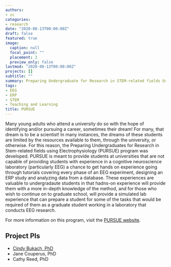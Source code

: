 ```yaml
---
authors:
- zc
categories:
- research
date: "2020-08-13T00:00:00Z"
draft: false
featured: true
image:
  caption: null
  focal_point: ""
  placement: 2
  preview_only: false
lastmod: "2020-08-13T00:00:00Z"
projects: []
subtitle: ""
summary: Preparing Undergraduate for Research in STEM-related fields Using Electrophysiology
tags:
- EEG
- ERP
- STEM
- Teaching and Learning
title: PURSUE
---
```


Many young adults who attend a university do so with the hope of identifying and/or pursuing a career, sometimes their dream! For many, that dream is to be a scientist! In many instances, the dreams of these students are limited by the resources available to them, through the university, or otherwise. For this reason, the Preparing Undergraduates for Research in Stem-related fields using Electrophysiology (PURSUE) program was developed. PURSUE is meant to provide students at universities that are not capable of providing students with experience in a cognitive neuroscience laboratory (particularly EEG) a chance to get hands on experience going through tutorials covering every phase of an EEG experiment, designing an ERP study and analyzing data from a database. These experiences are valuable to undergradaute students in that hadns-on experience will provide them with a more in-depth knowledge of the method, and for those who wish to continue on to graduate school, will provide a simulated lab experience that can prepare a student for some of the tasks that would be required of them as a graduate student working in a laboratory that conducts EEG research.

For more information on this program, visit the [PURSUE website](http://pursueerp.com).

## Project PIs
* [Cindy Bukach, PhD](/author/cindy-m.-bukach-phd/)
* Jane Couperus, PhD
* Cathy Reed, PhD